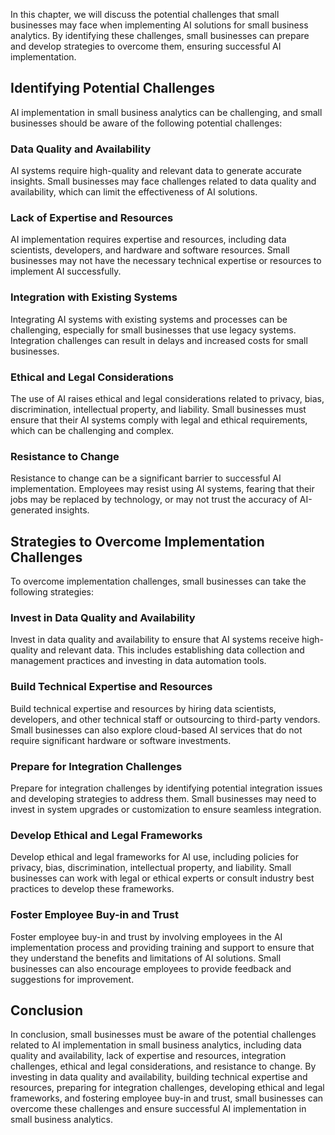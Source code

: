 

In this chapter, we will discuss the potential challenges that small businesses may face when implementing AI solutions for small business analytics. By identifying these challenges, small businesses can prepare and develop strategies to overcome them, ensuring successful AI implementation.

Identifying Potential Challenges
--------------------------------

AI implementation in small business analytics can be challenging, and small businesses should be aware of the following potential challenges:

### Data Quality and Availability

AI systems require high-quality and relevant data to generate accurate insights. Small businesses may face challenges related to data quality and availability, which can limit the effectiveness of AI solutions.

### Lack of Expertise and Resources

AI implementation requires expertise and resources, including data scientists, developers, and hardware and software resources. Small businesses may not have the necessary technical expertise or resources to implement AI successfully.

### Integration with Existing Systems

Integrating AI systems with existing systems and processes can be challenging, especially for small businesses that use legacy systems. Integration challenges can result in delays and increased costs for small businesses.

### Ethical and Legal Considerations

The use of AI raises ethical and legal considerations related to privacy, bias, discrimination, intellectual property, and liability. Small businesses must ensure that their AI systems comply with legal and ethical requirements, which can be challenging and complex.

### Resistance to Change

Resistance to change can be a significant barrier to successful AI implementation. Employees may resist using AI systems, fearing that their jobs may be replaced by technology, or may not trust the accuracy of AI-generated insights.

Strategies to Overcome Implementation Challenges
------------------------------------------------

To overcome implementation challenges, small businesses can take the following strategies:

### Invest in Data Quality and Availability

Invest in data quality and availability to ensure that AI systems receive high-quality and relevant data. This includes establishing data collection and management practices and investing in data automation tools.

### Build Technical Expertise and Resources

Build technical expertise and resources by hiring data scientists, developers, and other technical staff or outsourcing to third-party vendors. Small businesses can also explore cloud-based AI services that do not require significant hardware or software investments.

### Prepare for Integration Challenges

Prepare for integration challenges by identifying potential integration issues and developing strategies to address them. Small businesses may need to invest in system upgrades or customization to ensure seamless integration.

### Develop Ethical and Legal Frameworks

Develop ethical and legal frameworks for AI use, including policies for privacy, bias, discrimination, intellectual property, and liability. Small businesses can work with legal or ethical experts or consult industry best practices to develop these frameworks.

### Foster Employee Buy-in and Trust

Foster employee buy-in and trust by involving employees in the AI implementation process and providing training and support to ensure that they understand the benefits and limitations of AI solutions. Small businesses can also encourage employees to provide feedback and suggestions for improvement.

Conclusion
----------

In conclusion, small businesses must be aware of the potential challenges related to AI implementation in small business analytics, including data quality and availability, lack of expertise and resources, integration challenges, ethical and legal considerations, and resistance to change. By investing in data quality and availability, building technical expertise and resources, preparing for integration challenges, developing ethical and legal frameworks, and fostering employee buy-in and trust, small businesses can overcome these challenges and ensure successful AI implementation in small business analytics.
